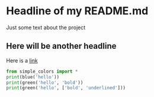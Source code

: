 # Headline of my README.md
Just some text about the project
## Here will be another headline
Here is a [link](https://pip.pypa.io/en/stable/)
```python
from simple_colors import *
print(blue('hello'))    
print(green('hello', 'bold'))
print(green('hello', ['bold', 'underlined']))
```
